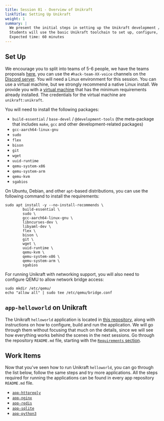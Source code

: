 ```yaml
---
title: Session 01 - Overview of Unikraft
linkTitle: Setting Up Unikraft
weight: 1
summary: |
  We present the initial steps in setting up the Unikraft development / usage environment.
  Students will use the basic Unikraft toolchain to set up, configure, build and run Unikraft images.
  Expected time: 60 minutes
---
```


## Set Up

We encourage you to split into teams of 5-6 people, we have the teams proposals [here](https://docs.google.com/spreadsheets/d/1O17J63nHGo9ZVPQvDKCJbk2jUUB44D-rtyB1CmJlXFg/edit?usp=sharing), you can use the `#hack-team-XX-voice` channels on the [Discord server](https://bit.ly/UnikraftDiscord).
You will need a Linux environment for this session.
You can use a virtual machine, but we strongly recommend a native Linux install.
We provide you with a [virtual machine](https://drive.google.com/file/d/16oBxfjFvu5mpf6DMb4-bsnyd5n2FqReo/view?usp=sharing) that has the minimum requirements already installed.
The credentials for the virtual machine are `unikraft:unikraft`.

You will need to install the following packages:

* `build-essential` / `base-devel` / `@development-tools` (the meta-package that includes `make`, `gcc` and other development-related packages)
* `gcc-aarch64-linux-gnu`
* `sudo`
* `flex`
* `bison`
* `git`
* `wget`
* `uuid-runtime`
* `qemu-system-x86`
* `qemu-system-arm`
* `qemu-kvm`
* `sgabios`

On Ubuntu, Debian, and other `apt`-based distributions, you can use the following command to install the requirements:

```console
sudo apt install -y --no-install-recommends \
        build-essential \
        sudo \
        gcc-aarch64-linux-gnu \
        libncurses-dev \
        libyaml-dev \
        flex \
        bison \
        git \
        wget \
        uuid-runtime \
        qemu-kvm \
        qemu-system-x86 \
        qemu-system-arm \
        sgabios
```

For running Unikraft with networking support, you will also need to configure QEMU to allow network bridge access:

```console
sudo mkdir /etc/qemu/
echo "allow all" | sudo tee /etc/qemu/bridge.conf
```

## `app-helloworld` on Unikraft

The Unikraft `helloworld` application is located in [this repository](https://github.com/unikraft/app-helloworld), along with instructions on how to configure, build and run the application.
We will go through them without focusing that much on the details, since we will see how everything works behind the scenes in the next sessions.
Go through the repository `README.md` file, starting with the [`Requirements` section](https://github.com/unikraft/app-helloworld/blob/staging/README.md#requirements).

## Work Items

Now that you've seen how to run Unikraft `helloworld`, you can go through the list below, follow the same steps and try more applications.
All the steps required for running the applications can be found in every app repository `README.md` file.

* [`app-httpreply`](https://github.com/unikraft/app-httpreply)
* [`app-nginx`](https://github.com/unikraft/app-nginx)
* [`app-redis`](https://github.com/unikraft/app-redis)
* [`app-sqlite`](https://github.com/unikraft/app-sqlite)
* [`app-python3`](https://github.com/unikraft/app-python3)
